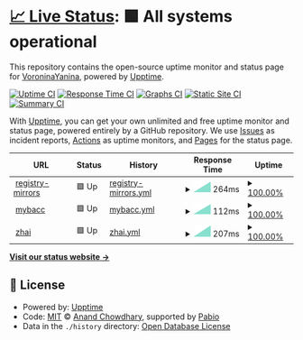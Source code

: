 # [📈 Live Status](https://registry-mirrors.top): <!--live status--> **🟩 All systems operational**

This repository contains the open-source uptime monitor and status page for [VoroninaYanina](https://registry-mirrors.top), powered by [Upptime](https://github.com/upptime/upptime).

[![Uptime CI](https://github.com/VoroninaYanina/upptime/workflows/Uptime%20CI/badge.svg)](https://github.com/VoroninaYanina/upptime/actions?query=workflow%3A%22Uptime+CI%22)
[![Response Time CI](https://github.com/VoroninaYanina/upptime/workflows/Response%20Time%20CI/badge.svg)](https://github.com/VoroninaYanina/upptime/actions?query=workflow%3A%22Response+Time+CI%22)
[![Graphs CI](https://github.com/VoroninaYanina/upptime/workflows/Graphs%20CI/badge.svg)](https://github.com/VoroninaYanina/upptime/actions?query=workflow%3A%22Graphs+CI%22)
[![Static Site CI](https://github.com/VoroninaYanina/upptime/workflows/Static%20Site%20CI/badge.svg)](https://github.com/VoroninaYanina/upptime/actions?query=workflow%3A%22Static+Site+CI%22)
[![Summary CI](https://github.com/VoroninaYanina/upptime/workflows/Summary%20CI/badge.svg)](https://github.com/VoroninaYanina/upptime/actions?query=workflow%3A%22Summary+CI%22)

With [Upptime](https://upptime.js.org), you can get your own unlimited and free uptime monitor and status page, powered entirely by a GitHub repository. We use [Issues](https://github.com/VoroninaYanina/upptime/issues) as incident reports, [Actions](https://github.com/VoroninaYanina/upptime/actions) as uptime monitors, and [Pages](https://registry-mirrors.top) for the status page.

<!--start: status pages-->
<!-- This summary is generated by Upptime (https://github.com/upptime/upptime) -->
<!-- Do not edit this manually, your changes will be overwritten -->
<!-- prettier-ignore -->
| URL | Status | History | Response Time | Uptime |
| --- | ------ | ------- | ------------- | ------ |
| <img alt="" src="https://icons.duckduckgo.com/ip3/hub.registry-mirrors.top.ico" height="13"> [registry-mirrors](https://hub.registry-mirrors.top) | 🟩 Up | [registry-mirrors.yml](https://github.com/VoroninaYanina/upptime/commits/HEAD/history/registry-mirrors.yml) | <details><summary><img alt="Response time graph" src="./graphs/registry-mirrors/response-time-week.png" height="20"> 264ms</summary><br><a href="https://registry-mirrors.top/history/registry-mirrors"><img alt="Response time 264" src="https://img.shields.io/endpoint?url=https%3A%2F%2Fraw.githubusercontent.com%2FVoroninaYanina%2Fupptime%2FHEAD%2Fapi%2Fregistry-mirrors%2Fresponse-time.json"></a><br><a href="https://registry-mirrors.top/history/registry-mirrors"><img alt="24-hour response time 264" src="https://img.shields.io/endpoint?url=https%3A%2F%2Fraw.githubusercontent.com%2FVoroninaYanina%2Fupptime%2FHEAD%2Fapi%2Fregistry-mirrors%2Fresponse-time-day.json"></a><br><a href="https://registry-mirrors.top/history/registry-mirrors"><img alt="7-day response time 264" src="https://img.shields.io/endpoint?url=https%3A%2F%2Fraw.githubusercontent.com%2FVoroninaYanina%2Fupptime%2FHEAD%2Fapi%2Fregistry-mirrors%2Fresponse-time-week.json"></a><br><a href="https://registry-mirrors.top/history/registry-mirrors"><img alt="30-day response time 264" src="https://img.shields.io/endpoint?url=https%3A%2F%2Fraw.githubusercontent.com%2FVoroninaYanina%2Fupptime%2FHEAD%2Fapi%2Fregistry-mirrors%2Fresponse-time-month.json"></a><br><a href="https://registry-mirrors.top/history/registry-mirrors"><img alt="1-year response time 264" src="https://img.shields.io/endpoint?url=https%3A%2F%2Fraw.githubusercontent.com%2FVoroninaYanina%2Fupptime%2FHEAD%2Fapi%2Fregistry-mirrors%2Fresponse-time-year.json"></a></details> | <details><summary><a href="https://registry-mirrors.top/history/registry-mirrors">100.00%</a></summary><a href="https://registry-mirrors.top/history/registry-mirrors"><img alt="All-time uptime 100.00%" src="https://img.shields.io/endpoint?url=https%3A%2F%2Fraw.githubusercontent.com%2FVoroninaYanina%2Fupptime%2FHEAD%2Fapi%2Fregistry-mirrors%2Fuptime.json"></a><br><a href="https://registry-mirrors.top/history/registry-mirrors"><img alt="24-hour uptime 100.00%" src="https://img.shields.io/endpoint?url=https%3A%2F%2Fraw.githubusercontent.com%2FVoroninaYanina%2Fupptime%2FHEAD%2Fapi%2Fregistry-mirrors%2Fuptime-day.json"></a><br><a href="https://registry-mirrors.top/history/registry-mirrors"><img alt="7-day uptime 100.00%" src="https://img.shields.io/endpoint?url=https%3A%2F%2Fraw.githubusercontent.com%2FVoroninaYanina%2Fupptime%2FHEAD%2Fapi%2Fregistry-mirrors%2Fuptime-week.json"></a><br><a href="https://registry-mirrors.top/history/registry-mirrors"><img alt="30-day uptime 100.00%" src="https://img.shields.io/endpoint?url=https%3A%2F%2Fraw.githubusercontent.com%2FVoroninaYanina%2Fupptime%2FHEAD%2Fapi%2Fregistry-mirrors%2Fuptime-month.json"></a><br><a href="https://registry-mirrors.top/history/registry-mirrors"><img alt="1-year uptime 100.00%" src="https://img.shields.io/endpoint?url=https%3A%2F%2Fraw.githubusercontent.com%2FVoroninaYanina%2Fupptime%2FHEAD%2Fapi%2Fregistry-mirrors%2Fuptime-year.json"></a></details>
| <img alt="" src="https://icons.duckduckgo.com/ip3/docker.mybacc.com.ico" height="13"> [mybacc](https://docker.mybacc.com) | 🟩 Up | [mybacc.yml](https://github.com/VoroninaYanina/upptime/commits/HEAD/history/mybacc.yml) | <details><summary><img alt="Response time graph" src="./graphs/mybacc/response-time-week.png" height="20"> 112ms</summary><br><a href="https://registry-mirrors.top/history/mybacc"><img alt="Response time 112" src="https://img.shields.io/endpoint?url=https%3A%2F%2Fraw.githubusercontent.com%2FVoroninaYanina%2Fupptime%2FHEAD%2Fapi%2Fmybacc%2Fresponse-time.json"></a><br><a href="https://registry-mirrors.top/history/mybacc"><img alt="24-hour response time 112" src="https://img.shields.io/endpoint?url=https%3A%2F%2Fraw.githubusercontent.com%2FVoroninaYanina%2Fupptime%2FHEAD%2Fapi%2Fmybacc%2Fresponse-time-day.json"></a><br><a href="https://registry-mirrors.top/history/mybacc"><img alt="7-day response time 112" src="https://img.shields.io/endpoint?url=https%3A%2F%2Fraw.githubusercontent.com%2FVoroninaYanina%2Fupptime%2FHEAD%2Fapi%2Fmybacc%2Fresponse-time-week.json"></a><br><a href="https://registry-mirrors.top/history/mybacc"><img alt="30-day response time 112" src="https://img.shields.io/endpoint?url=https%3A%2F%2Fraw.githubusercontent.com%2FVoroninaYanina%2Fupptime%2FHEAD%2Fapi%2Fmybacc%2Fresponse-time-month.json"></a><br><a href="https://registry-mirrors.top/history/mybacc"><img alt="1-year response time 112" src="https://img.shields.io/endpoint?url=https%3A%2F%2Fraw.githubusercontent.com%2FVoroninaYanina%2Fupptime%2FHEAD%2Fapi%2Fmybacc%2Fresponse-time-year.json"></a></details> | <details><summary><a href="https://registry-mirrors.top/history/mybacc">100.00%</a></summary><a href="https://registry-mirrors.top/history/mybacc"><img alt="All-time uptime 100.00%" src="https://img.shields.io/endpoint?url=https%3A%2F%2Fraw.githubusercontent.com%2FVoroninaYanina%2Fupptime%2FHEAD%2Fapi%2Fmybacc%2Fuptime.json"></a><br><a href="https://registry-mirrors.top/history/mybacc"><img alt="24-hour uptime 100.00%" src="https://img.shields.io/endpoint?url=https%3A%2F%2Fraw.githubusercontent.com%2FVoroninaYanina%2Fupptime%2FHEAD%2Fapi%2Fmybacc%2Fuptime-day.json"></a><br><a href="https://registry-mirrors.top/history/mybacc"><img alt="7-day uptime 100.00%" src="https://img.shields.io/endpoint?url=https%3A%2F%2Fraw.githubusercontent.com%2FVoroninaYanina%2Fupptime%2FHEAD%2Fapi%2Fmybacc%2Fuptime-week.json"></a><br><a href="https://registry-mirrors.top/history/mybacc"><img alt="30-day uptime 100.00%" src="https://img.shields.io/endpoint?url=https%3A%2F%2Fraw.githubusercontent.com%2FVoroninaYanina%2Fupptime%2FHEAD%2Fapi%2Fmybacc%2Fuptime-month.json"></a><br><a href="https://registry-mirrors.top/history/mybacc"><img alt="1-year uptime 100.00%" src="https://img.shields.io/endpoint?url=https%3A%2F%2Fraw.githubusercontent.com%2FVoroninaYanina%2Fupptime%2FHEAD%2Fapi%2Fmybacc%2Fuptime-year.json"></a></details>
| <img alt="" src="https://icons.duckduckgo.com/ip3/docker.zhai.cm.ico" height="13"> [zhai](https://docker.zhai.cm) | 🟩 Up | [zhai.yml](https://github.com/VoroninaYanina/upptime/commits/HEAD/history/zhai.yml) | <details><summary><img alt="Response time graph" src="./graphs/zhai/response-time-week.png" height="20"> 207ms</summary><br><a href="https://registry-mirrors.top/history/zhai"><img alt="Response time 207" src="https://img.shields.io/endpoint?url=https%3A%2F%2Fraw.githubusercontent.com%2FVoroninaYanina%2Fupptime%2FHEAD%2Fapi%2Fzhai%2Fresponse-time.json"></a><br><a href="https://registry-mirrors.top/history/zhai"><img alt="24-hour response time 207" src="https://img.shields.io/endpoint?url=https%3A%2F%2Fraw.githubusercontent.com%2FVoroninaYanina%2Fupptime%2FHEAD%2Fapi%2Fzhai%2Fresponse-time-day.json"></a><br><a href="https://registry-mirrors.top/history/zhai"><img alt="7-day response time 207" src="https://img.shields.io/endpoint?url=https%3A%2F%2Fraw.githubusercontent.com%2FVoroninaYanina%2Fupptime%2FHEAD%2Fapi%2Fzhai%2Fresponse-time-week.json"></a><br><a href="https://registry-mirrors.top/history/zhai"><img alt="30-day response time 207" src="https://img.shields.io/endpoint?url=https%3A%2F%2Fraw.githubusercontent.com%2FVoroninaYanina%2Fupptime%2FHEAD%2Fapi%2Fzhai%2Fresponse-time-month.json"></a><br><a href="https://registry-mirrors.top/history/zhai"><img alt="1-year response time 207" src="https://img.shields.io/endpoint?url=https%3A%2F%2Fraw.githubusercontent.com%2FVoroninaYanina%2Fupptime%2FHEAD%2Fapi%2Fzhai%2Fresponse-time-year.json"></a></details> | <details><summary><a href="https://registry-mirrors.top/history/zhai">100.00%</a></summary><a href="https://registry-mirrors.top/history/zhai"><img alt="All-time uptime 100.00%" src="https://img.shields.io/endpoint?url=https%3A%2F%2Fraw.githubusercontent.com%2FVoroninaYanina%2Fupptime%2FHEAD%2Fapi%2Fzhai%2Fuptime.json"></a><br><a href="https://registry-mirrors.top/history/zhai"><img alt="24-hour uptime 100.00%" src="https://img.shields.io/endpoint?url=https%3A%2F%2Fraw.githubusercontent.com%2FVoroninaYanina%2Fupptime%2FHEAD%2Fapi%2Fzhai%2Fuptime-day.json"></a><br><a href="https://registry-mirrors.top/history/zhai"><img alt="7-day uptime 100.00%" src="https://img.shields.io/endpoint?url=https%3A%2F%2Fraw.githubusercontent.com%2FVoroninaYanina%2Fupptime%2FHEAD%2Fapi%2Fzhai%2Fuptime-week.json"></a><br><a href="https://registry-mirrors.top/history/zhai"><img alt="30-day uptime 100.00%" src="https://img.shields.io/endpoint?url=https%3A%2F%2Fraw.githubusercontent.com%2FVoroninaYanina%2Fupptime%2FHEAD%2Fapi%2Fzhai%2Fuptime-month.json"></a><br><a href="https://registry-mirrors.top/history/zhai"><img alt="1-year uptime 100.00%" src="https://img.shields.io/endpoint?url=https%3A%2F%2Fraw.githubusercontent.com%2FVoroninaYanina%2Fupptime%2FHEAD%2Fapi%2Fzhai%2Fuptime-year.json"></a></details>

<!--end: status pages-->

[**Visit our status website →**](https://registry-mirrors.top)

## 📄 License

- Powered by: [Upptime](https://github.com/upptime/upptime)
- Code: [MIT](./LICENSE) © [Anand Chowdhary](https://anandchowdhary.com), supported by [Pabio](https://pabio.com)
- Data in the `./history` directory: [Open Database License](https://opendatacommons.org/licenses/odbl/1-0/)
